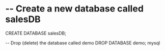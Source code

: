 # -- Create a new database called salesDB
CREATE DATABASE salesDB;

-- Drop (delete) the database called demo
DROP DATABASE demo;
mysql

